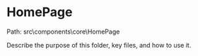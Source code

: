 # HomePage

Path: src\components\core\HomePage

Describe the purpose of this folder, key files, and how to use it.

